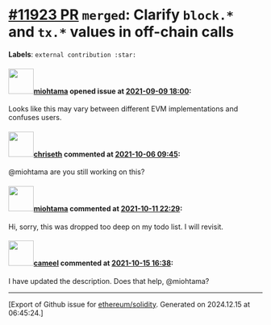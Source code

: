# [\#11923 PR](https://github.com/ethereum/solidity/pull/11923) `merged`: Clarify `block.*` and `tx.*` values in off-chain calls
**Labels**: `external contribution :star:`


#### <img src="https://avatars.githubusercontent.com/u/49922?v=4" width="50">[miohtama](https://github.com/miohtama) opened issue at [2021-09-09 18:00](https://github.com/ethereum/solidity/pull/11923):

Looks like this may vary between different EVM implementations and confuses users.

#### <img src="https://avatars.githubusercontent.com/u/9073706?v=4" width="50">[chriseth](https://github.com/chriseth) commented at [2021-10-06 09:45](https://github.com/ethereum/solidity/pull/11923#issuecomment-935861340):

@miohtama are you still working on this?

#### <img src="https://avatars.githubusercontent.com/u/49922?v=4" width="50">[miohtama](https://github.com/miohtama) commented at [2021-10-11 22:29](https://github.com/ethereum/solidity/pull/11923#issuecomment-940490908):

Hi, sorry, this was dropped too deep on my todo list. I will revisit.

#### <img src="https://avatars.githubusercontent.com/u/137030?v=4" width="50">[cameel](https://github.com/cameel) commented at [2021-10-15 16:38](https://github.com/ethereum/solidity/pull/11923#issuecomment-944441185):

I have updated the description. Does that help, @miohtama?


-------------------------------------------------------------------------------



[Export of Github issue for [ethereum/solidity](https://github.com/ethereum/solidity). Generated on 2024.12.15 at 06:45:24.]
